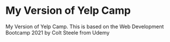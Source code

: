 # My Version of Yelp Camp
 My Version of Yelp Camp. This is based on the Web Development Bootcamp 2021 by Colt Steele from Udemy
